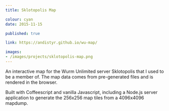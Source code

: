 ```yaml
---
title: Sklotopolis Map

colour: cyan
date: 2015-11-15

published: true

link: https://andistyr.github.io/wu-map/

images:
- /images/projects/sklotopolis-map.png
---
```


An interactive map for the Wurm Unlimited server Sklotopolis that I used to be a member of. The map data comes from pre-generated files and is rendered in the browser.

Built with Coffeescript and vanilla Javascript, including a Node.js server application to generate the 256x256 map tiles from a 4096x4096 mapdump.
